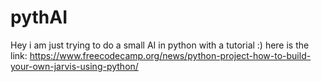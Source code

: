 # pythAI

Hey i am just trying to do a small AI in python with a tutorial :) here is the link: https://www.freecodecamp.org/news/python-project-how-to-build-your-own-jarvis-using-python/
